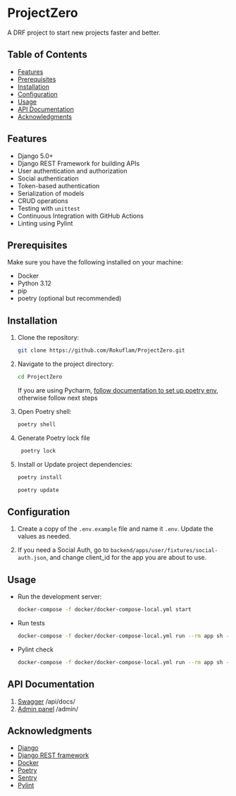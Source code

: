 # ProjectZero


A DRF project to start new projects faster and better.

## Table of Contents

- [Features](#features)
- [Prerequisites](#prerequisites)
- [Installation](#installation)
- [Configuration](#configuration)
- [Usage](#usage)
- [API Documentation](#api-documentation)
- [Acknowledgments](#acknowledgments)

## Features

- Django 5.0+
- Django REST Framework for building APIs
- User authentication and authorization
- Social authentication
- Token-based authentication
- Serialization of models
- CRUD operations
- Testing with `unittest`
- Continuous Integration with GitHub Actions
- Linting using Pylint

## Prerequisites

Make sure you have the following installed on your machine:

- Docker
- Python 3.12
- pip
- poetry (optional but recommended)

## Installation

1. Clone the repository:

    ```bash
    git clone https://github.com/Rokuflam/ProjectZero.git
    ```

2. Navigate to the project directory:

    ```bash
    cd ProjectZero
    ```
   If you are using Pycharm, [follow documentation to set up poetry env](https://www.jetbrains.com/help/pycharm/poetry.html), otherwise follow next steps

3. Open Poetry shell:

    ```bash
    poetry shell
    ```

4. Generate Poetry lock file
 
   ```bash
    poetry lock
   ```

5. Install or Update project dependencies:

    ```bash
    poetry install
    ```
    ```bash
    poetry update
    ```

## Configuration

1. Create a copy of the `.env.example` file and name it `.env`. Update the values as needed.

2. If you need a Social Auth, go to `backend/apps/user/fixtures/social-auth.json`,
and change client_id for the app you are about to use.

## Usage
- Run the development server:
    ```bash
    docker-compose -f docker/docker-compose-local.yml start
    ```

- Run tests
    ```bash
    docker-compose -f docker/docker-compose-local.yml run --rm app sh -c "python manage.py test apps"
    ```

- Pylint check
    ```bash
    docker-compose -f docker/docker-compose-local.yml run --rm app sh -c "pylint .\apps\ --rcfile=.pylintrc"
    ```

## API Documentation

1.   [Swagger](http://localhost:8000/api/docs/) /api/docs/
2.   [Admin panel](http://localhost:8000/admin/) /admin/

## Acknowledgments

- [Django](https://www.djangoproject.com/)
- [Django REST framework](https://www.django-rest-framework.org/)
- [Docker](https://www.docker.com/)
- [Poetry](https://python-poetry.org/)
- [Sentry](https://docs.sentry.io/)
- [Pylint](https://pypi.org/project/pylint/)
